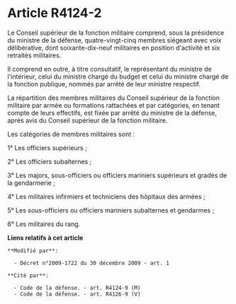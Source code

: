 # Article R4124-2

Le Conseil supérieur de la fonction militaire comprend, sous la présidence du ministre de la défense, quatre-vingt-cinq
membres siégeant avec voix délibérative, dont soixante-dix-neuf militaires en position d'activité et six retraités
militaires.

Il comprend en outre, à titre consultatif, le représentant du ministre de l'intérieur, celui du ministre chargé du budget et
celui du ministre chargé de la fonction publique, nommés par arrêté de leur ministre respectif. 

La répartition des membres militaires du Conseil supérieur de la fonction militaire par armée ou formations rattachées et par
catégories, en tenant compte de leurs effectifs, est fixée par arrêté du ministre de la défense, après avis du Conseil
supérieur de la fonction militaire. 

Les catégories de membres militaires sont : 

1° Les officiers supérieurs ; 

2° Les officiers subalternes ; 

3° Les majors, sous-officiers ou officiers mariniers supérieurs et gradés de la gendarmerie ; 

4° Les militaires infirmiers et techniciens des hôpitaux des armées ; 

5° Les sous-officiers ou officiers mariniers subalternes et gendarmes ; 

6° Les militaires du rang.

**Liens relatifs à cet article**

	**Modifié par**:

	  - Décret n°2009-1722 du 30 décembre 2009 - art. 1

	**Cité par**:

	  - Code de la défense. - art. R4124-9 (M)
	  - Code de la défense. - art. R4126-9 (V)
